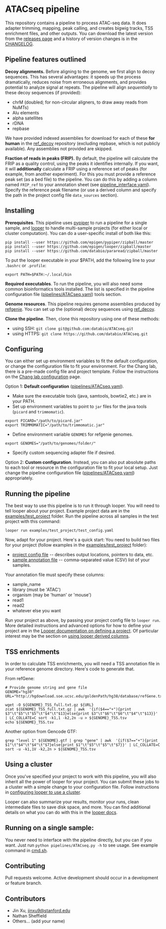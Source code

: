 # ATACseq pipeline

This repository contains a pipeline to process ATAC-seq data. It does adapter trimming, mapping, peak calling, and creates bigwig tracks, TSS enrichment files, and other outputs. You can download the latest version from the [releases page](https://github.com/databio/ATACseq/releases) and a history of version changes is in the [CHANGELOG](CHANGELOG.md).

## Pipeline features outlined

**Decoy alignments.** Before aligning to the genome, we first align to decoy sequences. This has several advantages: it speeds up the process dramatically, reduces noise from erroneous alignments, and provides potential to analyze signal at repeats. The pipeline will align *sequentially* to these decoy sequences (if provided):

- chrM (doubled; for non-circular aligners, to draw away reads from NuMTs)
- Alu elements
- alpha satellites
- rDNA
- repbase

We have provided indexed assemblies for download for each of these **for human** in the [ref_decoy](https://github.com/databio/ref_decoy) repository (excluding repbase, which is not publicly available). Any assemblies not provided are skipped.

**Fraction of reads in peaks (FRIP).** By default, the pipeline will calculate the FRIP as a quality control, using the peaks it identifies internally. If you want, it will **additionally** calculate a FRIP using a reference set of peaks (for example, from another experiment). For this you must provide a reference peak set (as a bed file) to the pipeline. You can do this by adding a column named `FRIP_ref` to your annotation sheet (see [pipeline_interface.yaml](/config/pipeline_interface.yaml)). Specify the reference peak filename (or use a derived column and specify the path in the project config file `data_sources` section).

## Installing

**Prerequisites**. This pipeline uses [pypiper](https://github.com/epigen/pypiper) to run a pipeline for a single sample, and [looper](https://github.com/epigen/looper) to handle multi-sample projects (for either local or cluster computation). You can do a user-specific install of both like this:

```
pip install --user https://github.com/epigen/pypiper/zipball/master
pip install --user https://github.com/epigen/looper/zipball/master
pip install --user https://github.com/databio/pararead/zipball/master

```

To put the looper executable in your $PATH, add the following line to your `.bashrc` or `.profile`:

```
export PATH=$PATH:~/.local/bin
```

**Required executables**. To run the pipeline, you will also need some common bioinformatics tools installed. The list is specified in the pipeline configuration file ([pipelines/ATACseq.yaml](pipelines/ATACseq.yaml)) tools section.

**Genome resources**. This pipeline requires genome assemblies produced by [refgenie](https://github.com/databio/refgenie). You can set up the (optional) decoy sequences using [ref_decoy](https://github.com/databio/ref_decoy).

**Clone the pipeline**. Then, clone this repository using one of these methods:
- using SSH: `git clone git@github.com:databio/ATACseq.git`
- using HTTPS: `git clone https://github.com/databio/ATACseq.git`

## Configuring

You can either set up environment variables to fit the default configuration, or change the configuration file to fit your environment. For the Chang lab, there is a pre-made config file and project template. Follow the instructions on the [Chang lab configuration](examples/chang_project) page.

Option 1: **Default configuration** ([pipelines/ATACseq.yaml](pipelines/ATACseq.yaml)). 
  - Make sure the executable tools (java, samtools, bowtie2, etc.) are in your PATH.
  - Set up environment variables to point to `jar` files for the java tools (`picard` and `trimmomatic`).
  ```
  export PICARD="/path/to/picard.jar"
  export TRIMMOMATIC="/path/to/trimmomatic.jar"
  ```
  
  - Define environment variable `GENOMES` for refgenie genomes. 
  ```
  export GENOMES="/path/to/genomes/folder/"
  ```
  
  - Specify custom sequencing adapter file if desired.


Option 2: **Custom configuration**. Instead, you can also put absolute paths to each tool or resource in the configuration file to fit your local setup. Just change the pipeline configuration file ([pipelines/ATACseq.yaml](pipelines/ATACseq.yaml)) appropriately. 


## Running the pipeline

The best way to use this pipeline is to run it through looper. You will need to tell looper about your project. Example project data are in the [examples/test_project](examples/test_project) folder. Run the pipeline across all samples in the test project with this command:
```
looper run examples/test_project/test_config.yaml
```

Now, adapt for your project. Here's a quick start: You need to build two files for your project (follow examples in the [examples/test_project](examples/test_project/) folder):

- [project config file](examples/test_project/test_config.yaml) -- describes output locations, pointers to data, etc.
- [sample annotation file](examples/test_project/test_annotation.csv) -- comma-separated value (CSV) list of your samples.

Your annotation file must specify these columns:
- sample_name
- library (must be 'ATAC')
- organism (may be 'human' or 'mouse')
- read1
- read2
- whatever else you want

Run your project as above, by passing your project config file to `looper run`. More detailed instructions and advanced options for how to define your project are in the [Looper documentation on defining a project](http://looper.readthedocs.io/en/latest/define-your-project.html). Of particular interest may be the section on [using looper derived columns](http://looper.readthedocs.io/en/latest/advanced.html#pointing-to-flexible-data-with-derived-columns).

## TSS enrichments

In order to calculate TSS enrichments, you will need a TSS annotation file in your reference genome directory. Here's code to generate that.

From refGene:

```
# Provide genome string and gene file
GENOME="hg38"
URL="http://hgdownload.soe.ucsc.edu/goldenPath/hg38/database/refGene.txt.gz"

wget -O ${GENOME}_TSS_full.txt.gz ${URL}
zcat ${GENOME}_TSS_full.txt.gz | awk  '{if($4=="+"){print $3"\t"$5"\t"$5"\t"$4"\t"$13}else{print $3"\t"$6"\t"$6"\t"$4"\t"$13}}'  | LC_COLLATE=C sort -k1,1 -k2,2n -u > ${GENOME}_TSS.tsv
echo ${GENOME}_TSS.tsv
```

Another option from Gencode GTF:

```
grep "level 1" ${GENOME}.gtf | grep "gene" | awk  '{if($7=="+"){print $1"\t"$4"\t"$4"\t"$7}else{print $1"\t"$5"\t"$5"\t"$7}}' | LC_COLLATE=C sort -u -k1,1V -k2,2n > ${GENOME}_TSS.tsv

```

## Using a cluster

Once you've specified your project to work with this pipeline, you will also inherit all the power of looper for your project.  You can submit these jobs to a cluster with a simple change to your configuration file. Follow instructions in [configuring looper to use a cluster](http://looper.readthedocs.io/en/latest/cluster-computing.html).

Looper can also summarize your results, monitor your runs, clean intermediate files to save disk space, and more. You can find additional details on what you can do with this in the [looper docs](http://looper.readthedocs.io/). 

## Running on a single sample:

You never need to interface with the pipeline directly, but you can if you want. Just run `python pipelines/ATACseq.py -h` to see usage. See example command in [cmd.sh](cmd.sh).

## Contributing

Pull requests welcome. Active development should occur in a development or feature branch.

## Contributors

* Jin Xu, jinxu9@stanford.edu
* Nathan Sheffield
* Others... (add your name)
